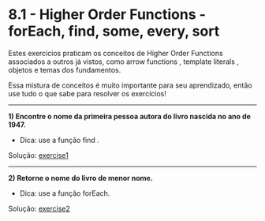 # 8.1 - Higher Order Functions - forEach, find, some, every, sort

Estes exercícios praticam os conceitos de Higher Order Functions associados a outros já vistos, como arrow functions , template literals , objetos e temas dos fundamentos. 

Essa mistura de conceitos é muito importante para seu aprendizado, então use tudo o que sabe para resolver os exercícios!

<hr>

**1) Encontre o nome da primeira pessoa autora do livro nascida no ano de 1947.**

* Dica: use a função find .

Solução: [exercise1](./exercise1.js)

<hr>

**2) Retorne o nome do livro de menor nome.**

* Dica: use a função forEach.

Solução: [exercise2](./exercise2.js)